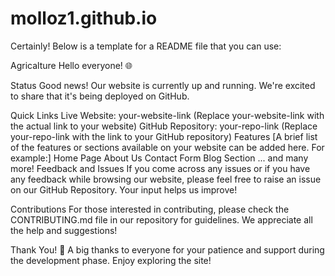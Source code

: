 # molloz1.github.io

Certainly! Below is a template for a README file that you can use:

Agricalture
Hello everyone! 🌐

Status
Good news! Our website is currently up and running. We're excited to share that it's being deployed on GitHub.

Quick Links
Live Website: your-website-link (Replace your-website-link with the actual link to your website)
GitHub Repository: your-repo-link (Replace your-repo-link with the link to your GitHub repository)
Features
[A brief list of the features or sections available on your website can be added here. For example:]
Home Page
About Us
Contact Form
Blog Section
... and many more!
Feedback and Issues
If you come across any issues or if you have any feedback while browsing our website, please feel free to raise an issue on our GitHub Repository. Your input helps us improve!

Contributions
For those interested in contributing, please check the CONTRIBUTING.md file in our repository for guidelines. We appreciate all the help and suggestions!

Thank You! 🙌
A big thanks to everyone for your patience and support during the development phase. Enjoy exploring the site!

